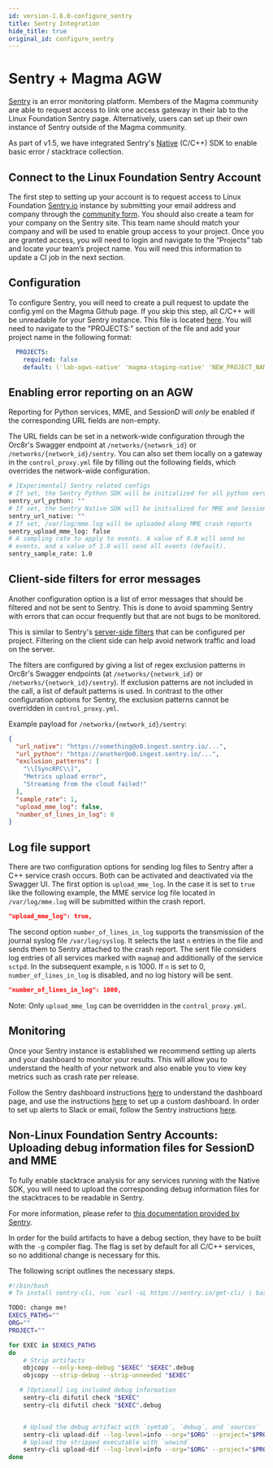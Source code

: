 ```yaml
---
id: version-1.8.0-configure_sentry
title: Sentry Integration
hide_title: true
original_id: configure_sentry
---
```


# Sentry + Magma AGW

[Sentry](https://sentry.io/welcome/) is an error monitoring platform. Members of the Magma community are able to request access to link one access gateway in their lab to the Linux Foundation Sentry page. Alternatively, users can set up their own instance of Sentry outside of the Magma community.

As part of v1.5, we have integrated Sentry's [Native](https://docs.sentry.io/platforms/native/) (C/C++) SDK to enable basic error / stacktrace collection.

## Connect to the Linux Foundation Sentry Account

The first step to setting up your account is to request access to Linux Foundation [Sentry.io](https://sentry.io) instance by submitting your email address and company through the [community form](https://docs.google.com/forms/d/e/1FAIpQLSeJMWecw9An5-aYv0US8Fc_PDO7kUMx4Pky13S_3LhFJkge_g/viewform). You should also create a team for your company on the Sentry site. This team name should match your company and will be used to enable group access to your project. Once you are granted access, you will need to login and navigate to the “Projects” tab and locate your team’s project name. You will need this information to update a CI job in the next section.

## Configuration

To configure Sentry, you will need to create a pull request to update the config.yml on the Magma Github page. If you skip this step, all C/C++ will be unreadable for your Sentry instance. This file is located [here](https://github.com/magma/magma/blob/master/.github/workflows/composite/sentry-create-and-upload-artifacts/action.yml#L19). You will need to navigate to the "PROJECTS:" section of the file and add your project name in the following format:

```yaml
  PROJECTS:
    required: false
    default: ('lab-agws-native' 'magma-staging-native' 'NEW_PROJECT_NAME')
```

## Enabling error reporting on an AGW

Reporting for Python services, MME, and SessionD will *only* be enabled if the corresponding URL fields are non-empty.

The URL fields can be set in a network-wide configuration through the Orc8r's Swagger endpoint at `/networks/{network_id}` or `/networks/{network_id}/sentry`. You can also set them locally on a gateway in the `control_proxy.yml` file by filling out the following fields, which overrides the network-wide configuration.

```bash
# [Experimental] Sentry related configs
# If set, the Sentry Python SDK will be initialized for all python services
sentry_url_python: ""
# If set, the Sentry Native SDK will be initialized for MME and SessionD
sentry_url_native: ""
# If set, /var/log/mme.log will be uploaded along MME crash reports
sentry_upload_mme_log: false
# A sampling rate to apply to events. A value of 0.0 will send no
# events, and a value of 1.0 will send all events (default).
sentry_sample_rate: 1.0
```

## Client-side filters for error messages

Another configuration option is a list of error messages that should be filtered and not be sent to Sentry. This is done to avoid spamming Sentry with errors that can occur frequently but that are not bugs to be monitored.

This is similar to Sentry's [server-side filters](https://docs.sentry.io/product/accounts/quotas/#inbound-data-filters) that can be configured per project. Filtering on the client side can help avoid network traffic and load on the server.

The filters are configured by giving a list of regex exclusion patterns in Orc8r's Swagger endpoints (at `/networks/{network_id}` or `/networks/{network_id}/sentry`). If exclusion patterns are not included in the call, a list of default patterns is used. In contrast to the other configuration options for Sentry, the exclusion patterns cannot be overridden in `control_proxy.yml`.

Example payload for `/networks/{network_id}/sentry`:

```json
{
  "url_native": "https://something@o0.ingest.sentry.io/...",
  "url_python": "https://another@o0.ingest.sentry.io/...",
  "exclusion_patterns": [
    "\\[SyncRPC\\]",
    "Metrics upload error",
    "Streaming from the cloud failed!"
  ],
  "sample_rate": 1,
  "upload_mme_log": false,
  "number_of_lines_in_log": 0
}
```

## Log file support

There are two configuration options for sending log files to Sentry after a C++ service crash occurs. Both can be activated and deactivated via the Swagger UI. The first option is `upload_mme_log`. In the case it is set to `true` like the following example, the MME service log file located in `/var/log/mme.log` will be submitted within the crash report.

```json
"upload_mme_log": true,
```

The second option `number_of_lines_in_log` supports the transmission of the journal syslog file `/var/log/syslog`. It selects the last `n` entries in the file and sends them to Sentry attached to the crash report. The sent file considers log entries of all services marked with `magma@` and additionally of the service `sctpd`. In the subsequent example, `n` is 1000. If `n` is set to 0, `number_of_lines_in_log` is disabled, and no log history will be sent.

```json
"number_of_lines_in_log": 1000, 
```

Note: Only `upload_mme_log` can be overridden in the `control_proxy.yml`.

## Monitoring

Once your Sentry instance is established we recommend setting up alerts and your dashboard to monitor your results. This will allow you to understand the health of your network and also enable you to view key metrics such as crash rate per release.

Follow the Sentry dashboard instructions [here](https://docs.sentry.io/product/dashboards/) to understand the dashboard page, and use the instructions [here](https://docs.sentry.io/product/dashboards/custom-dashboards/) to set up a custom dashboard. In order to set up alerts to Slack or email, follow the Sentry instructions [here](https://docs.sentry.io/product/alerts/).

## Non-Linux Foundation Sentry Accounts: Uploading debug information files for SessionD and MME

To fully enable stacktrace analysis for any services running with the Native SDK, you will need to upload the corresponding debug information files for the stacktraces to be readable in Sentry.

For more information, please refer to [this documentation provided by Sentry](https://docs.sentry.io/platforms/android/data-management/debug-files/).

In order for the build artifacts to have a debug section, they have to be built with the `-g` compiler flag. The flag is set by default for all C/C++ services, so no additional change is necessary for this.

The following script outlines the necessary steps.

```bash
#!/bin/bash
# To install sentry-cli, run `curl -sL https://sentry.io/get-cli/ | bash`

TODO: change me!
EXECS_PATHS=""
ORG=""
PROJECT=""

for EXEC in $EXECS_PATHS
do
    # Strip artifacts
    objcopy --only-keep-debug "$EXEC" "$EXEC".debug
    objcopy --strip-debug --strip-unneeded "$EXEC"

   # [Optional] Log included debug information
    sentry-cli difutil check "$EXEC"
    sentry-cli difutil check "$EXEC".debug


    # Upload the debug artifact with `symtab`, `debug`, and `sources`
    sentry-cli upload-dif --log-level=info --org="$ORG" --project="$PROJECT" --include-sources  "$EXEC".debug
    # Upload the stripped executable with `unwind`
    sentry-cli upload-dif --log-level=info --org="$ORG" --project="$PROJECT" "$EXEC"
done
```
